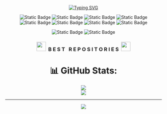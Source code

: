 <div align="center">
        
[![Typing SVG](https://readme-typing-svg.demolab.com?font=Crimson+Text&weight=500&size=23&duration=4000&pause=1000&color=F7F7F7&center=true&random=false&width=435&lines=I'am+Full+Stack+Developer;Hello%2C+My+name+is+Juan+Fernando)](https://git.io/typing-svg)
        
</div>


<div align="center">
 
![Static Badge](https://img.shields.io/badge/JavaScript-white?style=for-the-badge)
![Static Badge](https://img.shields.io/badge/TypeScipt-white?style=for-the-badge)
![Static Badge](https://img.shields.io/badge/React-white?style=for-the-badge)
![Static Badge](https://img.shields.io/badge/React%20Native-white?style=for-the-badge)
</br>
![Static Badge](https://img.shields.io/badge/NextJs-white?style=for-the-badge)
![Static Badge](https://img.shields.io/badge/Java-white?style=for-the-badge)
![Static Badge](https://img.shields.io/badge/Spring-white?style=for-the-badge)
![Static Badge](https://img.shields.io/badge/Python-white?style=for-the-badge)
</div>

<div align="center">
 
![Static Badge](https://img.shields.io/badge/Linkedin-white?style=for-the-badge&logo=Linkedin&logoColor=black)
![Static Badge](https://img.shields.io/badge/Linkedin-white?style=for-the-badge&logo=vercel&logoColor=black)
</div>


<h3 align="center" class="heading-element" dir="auto"><a target="_blank" rel="noopener noreferrer nofollow" href="https://camo.githubusercontent.com/ba4adbc4f8d958b02c51ea0ff3d0ac14cc97abae25e7caa52c17e1812a4561a9/68747470733a2f2f736c61636b6d6f6a69732e636f6d2f656d6f6a69732f35393936372d6475636b5f64616e63652f646f776e6c6f6164"><img src="https://camo.githubusercontent.com/ba4adbc4f8d958b02c51ea0ff3d0ac14cc97abae25e7caa52c17e1812a4561a9/68747470733a2f2f736c61636b6d6f6a69732e636f6d2f656d6f6a69732f35393936372d6475636b5f64616e63652f646f776e6c6f6164" width="30" data-canonical-src="https://slackmojis.com/emojis/59967-duck_dance/download" style="max-width: 100%;"></a>&nbsp;&nbsp;B E S T &nbsp; R E P O S I T O R I E S&nbsp;&nbsp;<a target="_blank" rel="noopener noreferrer nofollow" href="https://camo.githubusercontent.com/ba4adbc4f8d958b02c51ea0ff3d0ac14cc97abae25e7caa52c17e1812a4561a9/68747470733a2f2f736c61636b6d6f6a69732e636f6d2f656d6f6a69732f35393936372d6475636b5f64616e63652f646f776e6c6f6164"><img src="https://camo.githubusercontent.com/ba4adbc4f8d958b02c51ea0ff3d0ac14cc97abae25e7caa52c17e1812a4561a9/68747470733a2f2f736c61636b6d6f6a69732e636f6d2f656d6f6a69732f35393936372d6475636b5f64616e63652f646f776e6c6f6164" width="30" data-canonical-src="https://slackmojis.com/emojis/59967-duck_dance/download" style="max-width: 100%;">
</a></h3>
        

<div align="center">
        
# 📊 GitHub Stats:
![](https://github-readme-stats.vercel.app/api?username=Juanfsouza&theme=dark&hide_border=false&include_all_commits=false&count_private=false)<br/>
![](https://github-readme-stats.vercel.app/api/top-langs/?username=Juanfsouza&theme=dark&hide_border=false&include_all_commits=false&count_private=false&layout=compact)

---
[![](https://visitcount.itsvg.in/api?id=Juanfsouza&icon=1&color=0)](https://visitcount.itsvg.in)

</div>
 



